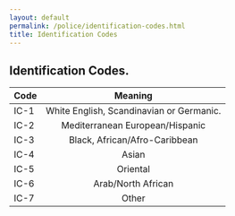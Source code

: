 ```yaml
---
layout: default
permalink: /police/identification-codes.html
title: Identification Codes
---
```


## **Identification Codes.**

| Code       | Meaning           |
| ------------- |:-------------:| 
|IC-1|White English, Scandinavian or Germanic.|
|IC-2|Mediterranean European/Hispanic|
|IC-3|Black, African/Afro-Caribbean|
|IC-4|Asian|
|IC-5|Oriental|
|IC-6|Arab/North African|
|IC-7|Other|
